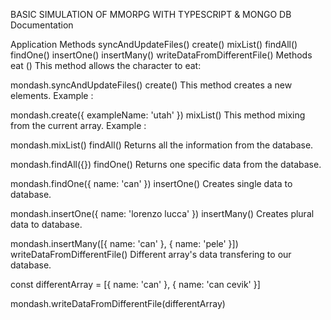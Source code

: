  BASIC SIMULATION OF MMORPG WITH TYPESCRIPT & MONGO DB
Documentation

Application
Methods
syncAndUpdateFiles()
create()
mixList()
findAll()
findOne()
insertOne()
insertMany()
writeDataFromDifferentFile()
Methods
eat ()
This method allows the character to eat:

mondash.syncAndUpdateFiles()
create()
This method creates a new elements. Example :

mondash.create({ exampleName: 'utah' })
mixList()
This method mixing from the current array. Example :

mondash.mixList()
findAll()
Returns all the information from the database.

mondash.findAll({})
findOne()
Returns one specific data from the database.

mondash.findOne({ name: 'can' })
insertOne()
Creates single data to database.

mondash.insertOne({ name: 'lorenzo lucca' })
insertMany()
Creates plural data to database.

mondash.insertMany([{ name: 'can' }, { name: 'pele' }])
writeDataFromDifferentFile()
Different array's data transfering to our database.

const differentArray = [{ name: 'can' }, { name: 'can cevik' }]

mondash.writeDataFromDifferentFile(differentArray)
